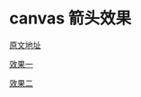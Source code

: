 # canvas 箭头效果

[原文地址](http://www.cnblogs.com/lds2014/p/3945180.html)

[效果一](http://jsfiddle.net/n7e2zhj3/2/)

[效果二](http://stackoverflow.com/questions/8211745/draw-an-arrow-on-html5-canvas-between-two-objects/8217323#8217323)